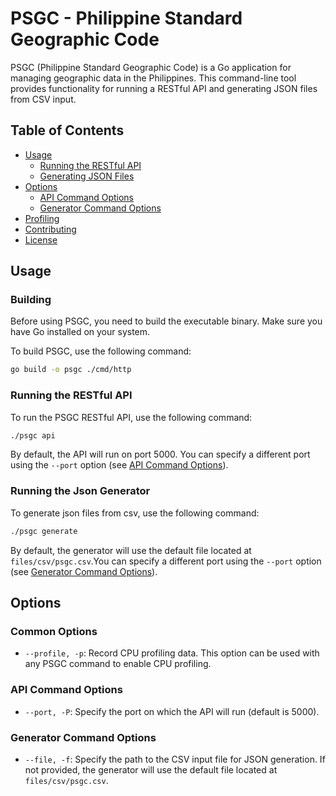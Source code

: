 # PSGC - Philippine Standard Geographic Code

PSGC (Philippine Standard Geographic Code) is a Go application for managing geographic data in the Philippines. This command-line tool provides functionality for running a RESTful API and generating JSON files from CSV input.

## Table of Contents

- [Usage](#usage)
  - [Running the RESTful API](#running-the-restful-api)
  - [Generating JSON Files](#generating-json-files)
- [Options](#options)
  - [API Command Options](#api-command-options)
  - [Generator Command Options](#generator-command-options)
- [Profiling](#profiling)
- [Contributing](#contributing)
- [License](#license)

## Usage

### Building

Before using PSGC, you need to build the executable binary. Make sure you have Go installed on your system.

To build PSGC, use the following command:

```bash
go build -o psgc ./cmd/http
```

### Running the RESTful API

To run the PSGC RESTful API, use the following command:

```bash
./psgc api
```

By default, the API will run on port 5000. You can specify a different port using the `--port` option (see [API Command Options](#api-command-options)).

### Running the Json Generator

To generate json files from csv, use the following command:

```bash
./psgc generate
```

By default, the generator will use the default file located at `files/csv/psgc.csv`.You can specify a different port using the `--port` option (see [Generator Command Options](#generator-command-options)).

## Options

### Common Options

- `--profile, -p`: Record CPU profiling data. This option can be used with any PSGC command to enable CPU profiling.

### API Command Options

- `--port, -P`: Specify the port on which the API will run (default is 5000).

### Generator Command Options

- `--file, -f`: Specify the path to the CSV input file for JSON generation. If not provided, the generator will use the default file located at `files/csv/psgc.csv`.
